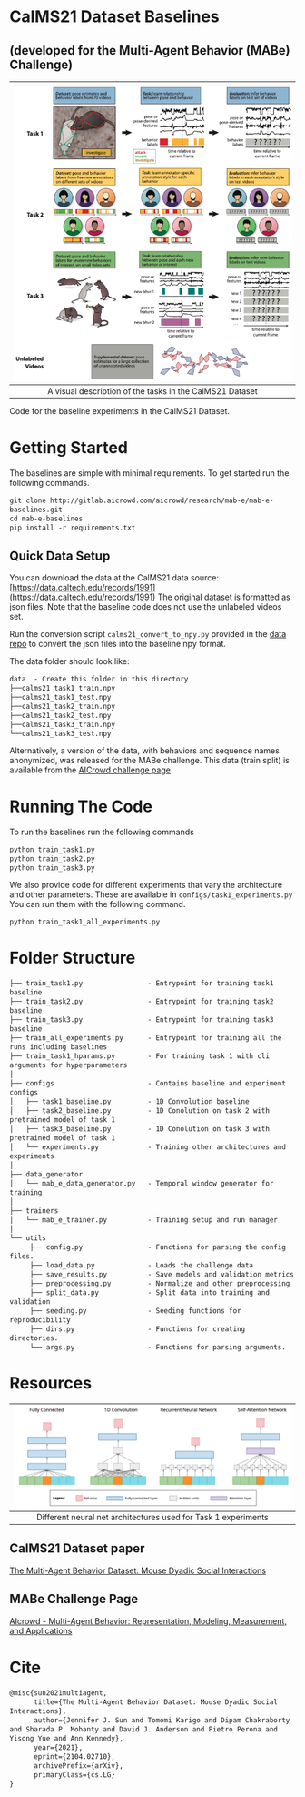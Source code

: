 # CalMS21 Dataset Baselines 
## (developed for the Multi-Agent Behavior (MABe) Challenge)

| ![Mabe tasks](images/task_structure.png) | 
|:--:| 
| A visual description of the tasks in the CalMS21 Dataset |


Code for the baseline experiments in the CalMS21 Dataset.

# Getting Started

The baselines are simple with minimal requirements. To get started run the following commands.

```shell
git clone http://gitlab.aicrowd.com/aicrowd/research/mab-e/mab-e-baselines.git
cd mab-e-baselines
pip install -r requirements.txt
```
## Quick Data Setup

You can download the data at the CalMS21 data source: [https://data.caltech.edu/records/1991](https://data.caltech.edu/records/1991)
The original dataset is formatted as json files.
Note that the baseline code does not use the unlabeled videos set.

Run the conversion script `calms21_convert_to_npy.py` provided in the [data repo](https://data.caltech.edu/records/1991) to convert the json files into the baseline npy format.

The data folder should look like:
```
data  - Create this folder in this directory
├──calms21_task1_train.npy
├──calms21_task1_test.npy
├──calms21_task2_train.npy
├──calms21_task2_test.npy
├──calms21_task3_train.npy
└──calms21_task3_test.npy
```

Alternatively, a version of the data, with behaviors and sequence names anonymized, was released for the MABe challenge.
This data (train split) is available from the [AICrowd challenge page](https://www.aicrowd.com/challenges/multi-agent-behavior-representation-modeling-measurement-and-applications)

# Running The Code

To run the baselines run the following commands

```shell
python train_task1.py
python train_task2.py
python train_task3.py
```

We also provide code for different experiments that vary the architecture and other parameters. These are available in `configs/task1_experiments.py` You can run them with the following command.

```shell
python train_task1_all_experiments.py
```

# Folder Structure

```
├── train_task1.py                - Entrypoint for training task1 baseline
├── train_task2.py                - Entrypoint for training task2 baseline
├── train_task3.py                - Entrypoint for training task3 baseline
├── train_all_experiments.py      - Entrypoint for training all the runs including baselines
├── train_task1_hparams.py        - For training task 1 with cli arguments for hyperparameters  
│  
├── configs                       - Contains baseline and experiment configs
│   ├── task1_baseline.py         - 1D Convolution baseline
│   ├── task2_baseline.py         - 1D Conolution on task 2 with pretrained model of task 1
│   ├── task3_baseline.py         - 1D Conolution on task 3 with pretrained model of task 1
│   └── experiments.py            - Training other architectures and experiments
│
├── data_generator
│   └── mab_e_data_generator.py   - Temporal window generator for training
│
├── trainers 
│   └── mab_e_trainer.py          - Training setup and run manager
│
└── utils
     ├── config.py                - Functions for parsing the config files.
     ├── load_data.py             - Loads the challenge data
     ├── save_results.py          - Save models and validation metrics
     ├── preprocessing.py         - Normalize and other preprocessing
     ├── split_data.py            - Split data into training and validation
     ├── seeding.py               - Seeding functions for reproducibility
     ├── dirs.py                  - Functions for creating directories.
     └── args.py                  - Functions for parsing arguments.
```

# Resources

| ![Mabe baseline models](images/model_sketch.png) | 
|:--:| 
| Different neural net architectures used for Task 1 experiments |

## CalMS21 Dataset paper

[The Multi-Agent Behavior Dataset: Mouse Dyadic Social Interactions](https://arxiv.org/abs/2104.02710)

## MABe Challenge Page

[AIcrowd - Multi-Agent Behavior: Representation, Modeling, Measurement, and Applications](https://www.aicrowd.com/challenges/multi-agent-behavior-representation-modeling-measurement-and-applications)

# Cite

```
@misc{sun2021multiagent,
      title={The Multi-Agent Behavior Dataset: Mouse Dyadic Social Interactions}, 
      author={Jennifer J. Sun and Tomomi Karigo and Dipam Chakraborty and Sharada P. Mohanty and David J. Anderson and Pietro Perona and Yisong Yue and Ann Kennedy},
      year={2021},
      eprint={2104.02710},
      archivePrefix={arXiv},
      primaryClass={cs.LG}
}
```
